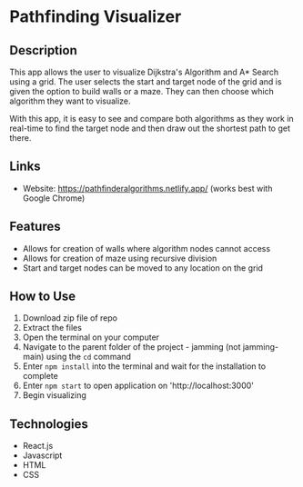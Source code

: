 # Pathfinding Visualizer

## Description
This app allows the user to visualize Dijkstra's Algorithm and A* Search using a grid. The user selects the start and target node of the grid and is given the option to build walls or a maze. They can then choose which algorithm they want to visualize.

With this app, it is easy to see and compare both algorithms as they work in real-time to find the target node and then draw out the shortest path to get there.

## Links
- Website: https://pathfinderalgorithms.netlify.app/ (works best with Google Chrome)

## Features
- Allows for creation of walls where algorithm nodes cannot access
- Allows for creation of maze using recursive division
- Start and target nodes can be moved to any location on the grid

## How to Use
1. Download zip file of repo
2. Extract the files
3. Open the terminal on your computer
4. Navigate to the parent folder of the project - jamming (not jamming-main) using the `cd` command
5. Enter `npm install` into the terminal and wait for the installation to complete
6. Enter `npm start` to open application on 'http://localhost:3000'
7. Begin visualizing

## Technologies
- React.js
- Javascript
- HTML
- CSS
